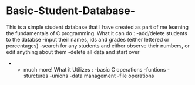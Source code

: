 # Basic-Student-Database-
This is a simple student database that I have created as part of me learning the fundamentals of C programming.
What it can do :
 -add/delete students to the databse
 -input their names, ids and grades (either lettered or percentages)
 -search for any students and either observe their numbers, or edit anything about them
 -delete all data and start over
 - + much more!
What it Utilizes :
 -basic C operations
 -funtions
 -sturctures
 -unions
 -data management 
 -file operations
